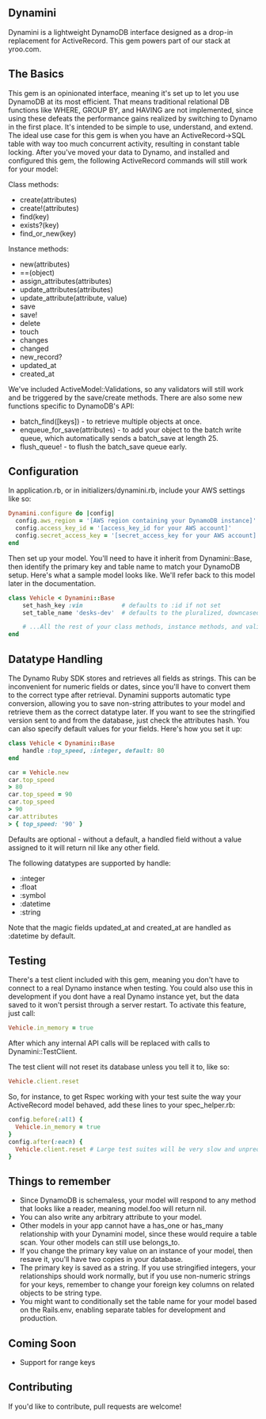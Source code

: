 ## Dynamini
Dynamini is a lightweight DynamoDB interface designed as a drop-in replacement for ActiveRecord. This gem powers part of our stack at yroo.com.

## The Basics
This gem is an opinionated interface, meaning it's set up to let you use DynamoDB at its most efficient. That means traditional relational DB functions like WHERE, GROUP BY, and HAVING are not implemented, since using these defeats the performance gains realized by switching to Dynamo in the first place. It's intended to be simple to use, understand, and extend. The ideal use case for this gem is when you have an ActiveRecord->SQL table with way too much concurrent activity, resulting in constant table locking. After you've moved your data to Dynamo, and installed and configured this gem, the following ActiveRecord commands will still work for your model:

Class methods:
* create(attributes)
* create!(attributes)
* find(key)
* exists?(key)
* find_or_new(key)

Instance methods:
* new(attributes)
* ==(object)
* assign_attributes(attributes)
* update_attributes(attributes)
* update_attribute(attribute, value)
* save
* save!
* delete
* touch
* changes
* changed
* new_record?
* updated_at
* created_at

We've included ActiveModel::Validations, so any validators will still work and be triggered by the save/create methods.
There are also some new functions specific to DynamoDB's API:

* batch_find([keys]) - to retrieve multiple objects at once.
* enqueue_for_save(attributes) - to add your object to the batch write queue, which automatically sends a batch_save at length 25.
* flush_queue! - to flush the batch_save queue early.

## Configuration
In application.rb, or in initializers/dynamini.rb, include your AWS settings like so:

```ruby
Dynamini.configure do |config|
  config.aws_region = '[AWS region containing your DynamoDB instance]'
  config.access_key_id = '[access_key_id for your AWS account]'
  config.secret_access_key = '[secret_access_key for your AWS account]'
end
```

Then set up your model. You'll need to have it inherit from Dynamini::Base, then identify the primary key and table name to match your DynamoDB setup.
Here's what a sample model looks like. We'll refer back to this model later in the documentation.
```ruby
class Vehicle < Dynamini::Base
    set_hash_key :vin           # defaults to :id if not set
    set_table_name 'desks-dev'  # defaults to the pluralized, downcased model name if not set

    # ...All the rest of your class methods, instance methods, and validators
end
```

## Datatype Handling
The Dynamo Ruby SDK stores and retrieves all fields as strings. This can be inconvenient for numeric fields or dates, since you'll have to convert them to the correct type after retrieval. Dynamini supports automatic type conversion, allowing you to save non-string attributes to your model and retrieve them as the correct datatype later. If you want to see the stringified version sent to and from the database, just check the attributes hash. You can also specify default values for your fields. Here's how you set it up:

```ruby
class Vehicle < Dynamini::Base
    handle :top_speed, :integer, default: 80
end

car = Vehicle.new
car.top_speed
> 80
car.top_speed = 90
car.top_speed
> 90
car.attributes
> { top_speed: '90' }
```

Defaults are optional - without a default, a handled field without a value assigned to it will return nil like any other field.

The following datatypes are supported by handle:
* :integer
* :float
* :symbol
* :datetime
* :string

Note that the magic fields updated_at and created_at are handled as :datetime by default.


## Testing
There's a test client included with this gem, meaning you don't have to connect to a real Dynamo instance when testing.
You could also use this in development if you dont have a real Dynamo instance yet, but the data saved to it won't persist through a server restart.
To activate this feature, just call:
```ruby
Vehicle.in_memory = true
```
After which any internal API calls will be replaced with calls to Dynamini::TestClient.

The test client will not reset its database unless you tell it to, like so:
```ruby
Vehicle.client.reset
```

So, for instance, to get Rspec working with your test suite the way your ActiveRecord model behaved, add these lines to your spec_helper.rb:
```ruby
config.before(:all) {
  Vehicle.in_memory = true
}
config.after(:each) {
  Vehicle.client.reset # Large test suites will be very slow and unpredictable otherwise!
}
```

## Things to remember
* Since DynamoDB is schemaless, your model will respond to any method that looks like a reader, meaning model.foo will return nil.
* You can also write any arbitrary attribute to your model.
* Other models in your app cannot have a has_one or has_many relationship with your Dynamini model, since these would require a table scan. Your other models can still use belongs_to.
* If you change the primary key value on an instance of your model, then resave it, you'll have two copies in your database.
* The primary key is saved as a string. If you use stringified integers, your relationships should work normally,
 but if you use non-numeric strings for your keys, remember to change your foreign key columns on related objects to be string type.
* You might want to conditionally set the table name for your model based on the Rails.env, enabling separate tables for development and production.

## Coming Soon
* Support for range keys


## Contributing

If you'd like to contribute, pull requests are welcome!
